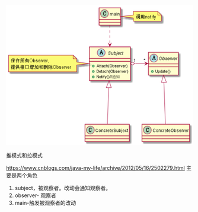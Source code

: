 ![观察者模式](uml/Observer.png)

推模式和拉模式

https://www.cnblogs.com/java-my-life/archive/2012/05/16/2502279.html
主要是两个角色
1. subject，被观察者。改动会通知观察者。
2. observer- 观察者
3. main-触发被观察者的改动